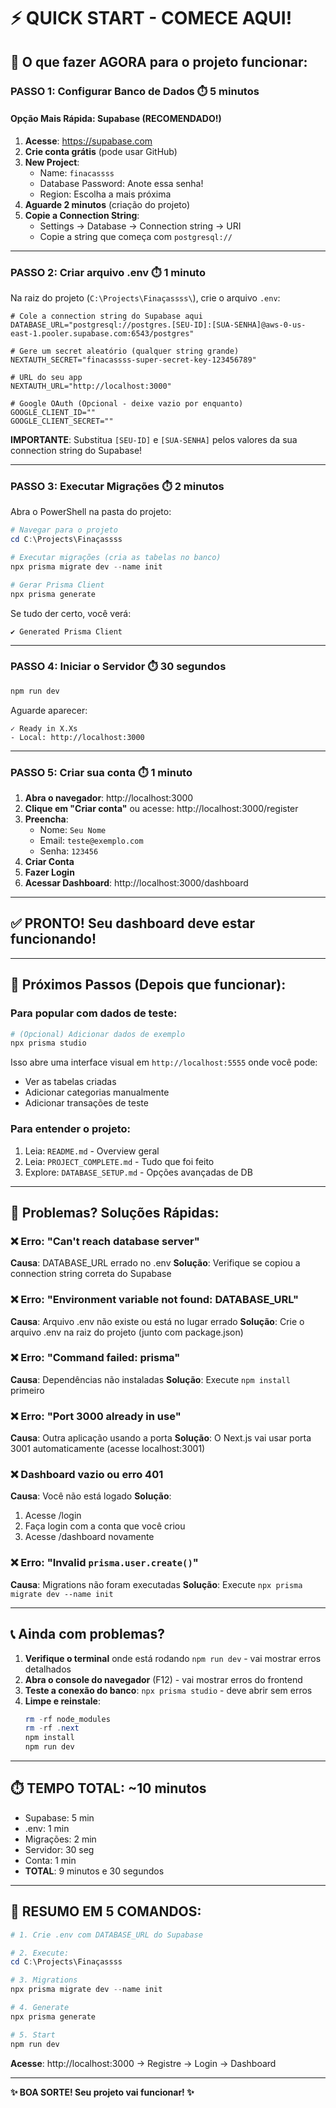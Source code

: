 # ⚡ QUICK START - COMECE AQUI!

## 🎯 O que fazer AGORA para o projeto funcionar:

### **PASSO 1: Configurar Banco de Dados** ⏱️ 5 minutos

#### Opção Mais Rápida: **Supabase** (RECOMENDADO!)

1. **Acesse**: https://supabase.com
2. **Crie conta grátis** (pode usar GitHub)
3. **New Project**:
   - Name: `finacassss`
   - Database Password: Anote essa senha!
   - Region: Escolha a mais próxima
4. **Aguarde 2 minutos** (criação do projeto)
5. **Copie a Connection String**:
   - Settings → Database → Connection string → URI
   - Copie a string que começa com `postgresql://`

---

### **PASSO 2: Criar arquivo .env** ⏱️ 1 minuto

Na raiz do projeto (`C:\Projects\Finaçassss\`), crie o arquivo `.env`:

```env
# Cole a connection string do Supabase aqui
DATABASE_URL="postgresql://postgres.[SEU-ID]:[SUA-SENHA]@aws-0-us-east-1.pooler.supabase.com:6543/postgres"

# Gere um secret aleatório (qualquer string grande)
NEXTAUTH_SECRET="finacassss-super-secret-key-123456789"

# URL do seu app
NEXTAUTH_URL="http://localhost:3000"

# Google OAuth (Opcional - deixe vazio por enquanto)
GOOGLE_CLIENT_ID=""
GOOGLE_CLIENT_SECRET=""
```

**IMPORTANTE**: Substitua `[SEU-ID]` e `[SUA-SENHA]` pelos valores da sua connection string do Supabase!

---

### **PASSO 3: Executar Migrações** ⏱️ 2 minutos

Abra o PowerShell na pasta do projeto:

```powershell
# Navegar para o projeto
cd C:\Projects\Finaçassss

# Executar migrações (cria as tabelas no banco)
npx prisma migrate dev --name init

# Gerar Prisma Client
npx prisma generate
```

Se tudo der certo, você verá:

```
✔ Generated Prisma Client
```

---

### **PASSO 4: Iniciar o Servidor** ⏱️ 30 segundos

```powershell
npm run dev
```

Aguarde aparecer:

```
✓ Ready in X.Xs
- Local: http://localhost:3000
```

---

### **PASSO 5: Criar sua conta** ⏱️ 1 minuto

1. **Abra o navegador**: http://localhost:3000
2. **Clique em "Criar conta"** ou acesse: http://localhost:3000/register
3. **Preencha**:
   - Nome: `Seu Nome`
   - Email: `teste@exemplo.com`
   - Senha: `123456`
4. **Criar Conta**
5. **Fazer Login**
6. **Acessar Dashboard**: http://localhost:3000/dashboard

---

## ✅ **PRONTO!** Seu dashboard deve estar funcionando!

---

## 🎊 **Próximos Passos (Depois que funcionar):**

### Para popular com dados de teste:

```powershell
# (Opcional) Adicionar dados de exemplo
npx prisma studio
```

Isso abre uma interface visual em `http://localhost:5555` onde você pode:

- Ver as tabelas criadas
- Adicionar categorias manualmente
- Adicionar transações de teste

### Para entender o projeto:

1. Leia: `README.md` - Overview geral
2. Leia: `PROJECT_COMPLETE.md` - Tudo que foi feito
3. Explore: `DATABASE_SETUP.md` - Opções avançadas de DB

---

## 🐛 **Problemas? Soluções Rápidas:**

### ❌ Erro: "Can't reach database server"

**Causa**: DATABASE_URL errado no .env
**Solução**: Verifique se copiou a connection string correta do Supabase

### ❌ Erro: "Environment variable not found: DATABASE_URL"

**Causa**: Arquivo .env não existe ou está no lugar errado
**Solução**: Crie o arquivo .env na raiz do projeto (junto com package.json)

### ❌ Erro: "Command failed: prisma"

**Causa**: Dependências não instaladas
**Solução**: Execute `npm install` primeiro

### ❌ Erro: "Port 3000 already in use"

**Causa**: Outra aplicação usando a porta
**Solução**: O Next.js vai usar porta 3001 automaticamente (acesse localhost:3001)

### ❌ Dashboard vazio ou erro 401

**Causa**: Você não está logado
**Solução**:

1. Acesse /login
2. Faça login com a conta que você criou
3. Acesse /dashboard novamente

### ❌ Erro: "Invalid `prisma.user.create()`"

**Causa**: Migrations não foram executadas
**Solução**: Execute `npx prisma migrate dev --name init`

---

## 📞 **Ainda com problemas?**

1. **Verifique o terminal** onde está rodando `npm run dev` - vai mostrar erros detalhados
2. **Abra o console do navegador** (F12) - vai mostrar erros do frontend
3. **Teste a conexão do banco**: `npx prisma studio` - deve abrir sem erros
4. **Limpe e reinstale**:
   ```powershell
   rm -rf node_modules
   rm -rf .next
   npm install
   npm run dev
   ```

---

## ⏱️ **TEMPO TOTAL: ~10 minutos**

- Supabase: 5 min
- .env: 1 min
- Migrações: 2 min
- Servidor: 30 seg
- Conta: 1 min
- **TOTAL**: 9 minutos e 30 segundos

---

## 🎯 **RESUMO EM 5 COMANDOS:**

```powershell
# 1. Crie .env com DATABASE_URL do Supabase

# 2. Execute:
cd C:\Projects\Finaçassss

# 3. Migrations
npx prisma migrate dev --name init

# 4. Generate
npx prisma generate

# 5. Start
npm run dev
```

**Acesse**: http://localhost:3000 → Registre → Login → Dashboard

---

**✨ BOA SORTE! Seu projeto vai funcionar! ✨**
